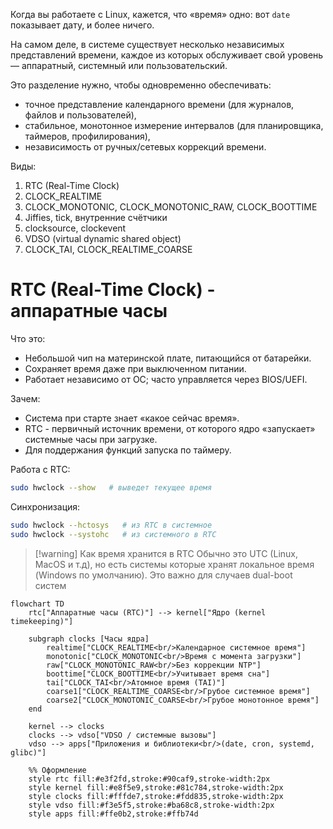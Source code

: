 
Когда вы работаете с Linux, кажется, что «время» одно: вот `date` показывает дату, и более ничего.  

На самом деле, в системе существует несколько независимых представлений времени, каждое из которых обслуживает свой уровень — аппаратный, системный или пользовательский.

Это разделение нужно, чтобы одновременно обеспечивать:
- точное представление календарного времени (для журналов, файлов и пользователей),
- стабильное, монотонное измерение интервалов (для планировщика, таймеров, профилирования),
- независимость от ручных/сетевых коррекций времени.


Виды:
1) RTC (Real-Time Clock) 
2) CLOCK_REALTIME
3) CLOCK_MONOTONIC, CLOCK_MONOTONIC_RAW, CLOCK_BOOTTIME
4) Jiffies, tick, внутренние счётчики
5) clocksource, clockevent
6) VDSO (virtual dynamic shared object)
7) CLOCK_TAI, CLOCK_REALTIME_COARSE



# RTC (Real-Time Clock) - аппаратные часы

Что это:
- Небольшой чип на материнской плате, питающийся от батарейки.
- Сохраняет время даже при выключенном питании.
- Работает независимо от ОС; часто управляется через BIOS/UEFI.

Зачем:
- Система при старте знает «какое сейчас время».
- RTC - первичный источник времени, от которого ядро «запускает» системные часы при загрузке.
- Для поддержания функций запуска по таймеру.

Работа с RTC:
```bash 
sudo hwclock --show   # выведет текущее время
```

Синхронизация:
```bash
sudo hwclock --hctosys   # из RTC в системное
sudo hwclock --systohc   # из системного в RTC
```

> [!warning] Как время хранится в RTC
> Обычно это UTC (Linux, MacOS и т.д), но есть системы которые хранят локальное время (Windows по умолчанию). Это важно для случаев dual-boot систем



```mermaid
flowchart TD
    rtc["Аппаратные часы (RTC)"] --> kernel["Ядро (kernel timekeeping)"]

    subgraph clocks [Часы ядра]
        realtime["CLOCK_REALTIME<br/>Календарное системное время"]
        monotonic["CLOCK_MONOTONIC<br/>Время с момента загрузки"]
        raw["CLOCK_MONOTONIC_RAW<br/>Без коррекции NTP"]
        boottime["CLOCK_BOOTTIME<br/>Учитывает время сна"]
        tai["CLOCK_TAI<br/>Атомное время (TAI)"]
        coarse1["CLOCK_REALTIME_COARSE<br/>Грубое системное время"]
        coarse2["CLOCK_MONOTONIC_COARSE<br/>Грубое монотонное время"]
    end

    kernel --> clocks
    clocks --> vdso["VDSO / системные вызовы"]
    vdso --> apps["Приложения и библиотеки<br/>(date, cron, systemd, glibc)"]

    %% Оформление
    style rtc fill:#e3f2fd,stroke:#90caf9,stroke-width:2px
    style kernel fill:#e8f5e9,stroke:#81c784,stroke-width:2px
    style clocks fill:#fffde7,stroke:#fdd835,stroke-width:2px
    style vdso fill:#f3e5f5,stroke:#ba68c8,stroke-width:2px
    style apps fill:#ffe0b2,stroke:#ffb74d

```

